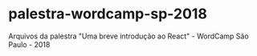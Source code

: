 # palestra-wordcamp-sp-2018
Arquivos da palestra "Uma breve introdução ao React" - WordCamp São Paulo - 2018
